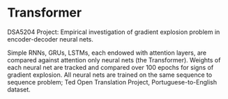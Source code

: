 # Transformer
DSA5204 Project: Empirical investigation of gradient explosion problem in encoder-decoder neural nets. 

Simple RNNs, GRUs, LSTMs, each endowed with attention layers, are compared against attention only neural nets (the Transformer). Weights of each neural net are tracked and compared over 100 epochs for signs of gradient explosion. 
All neural nets are trained on the same sequence to sequence problem; Ted Open Translation Project, Portuguese-to-English dataset.
